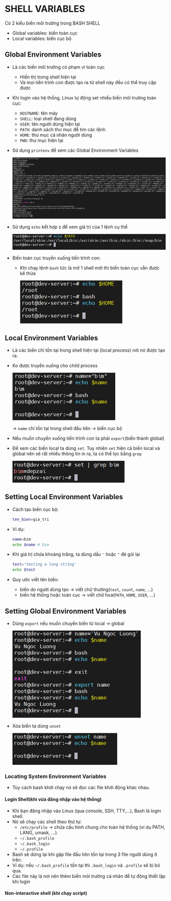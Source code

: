 # SHELL VARIABLES
Có 2 kiểu biến môi trường trong BASH SHELL
- Global variables: biến toàn cục
- Local variables: biến cục bộ
## Global Environment Variables
- Là các biến môi trường có phạm vi toàn cục 
  - Hiển thị trong shell hiện tại
  - Và mọi tiến trình con được tạo ra từ shell này đều có thể truy cập được
- Khi login vào hệ thống, Linux tự động set nhiều biến môi trường toàn cục:
  - `HOSTNAME`: tên máy
  - `SHELL`: loại shell đang dùng
  - `USER`: tên người dùng hiện tại
  - `PATH`: danh sách thư mục để tìm các lệnh
  - `HOME`: thư mục cá nhân người dùng
  - `PWD`: thư mục hiện tại
- Sử dụng `printenv` để xem các Global Environment Variables
  
  ![alt text](../images/9_1_01.png)

- Sử dụng `echo` kết hợp `$` để xem giá trị của 1 lệnh cụ thể

  ![alt text](../images/9_1_02.png)

- Biến toàn cục truyền xuống tiến trình con:
  - Khi chạy lệnh `bash` tức là mở 1 shell mới thì biến toàn cục vẫn được kế thừa

    ![alt text](../images/9_1_03.png)

## Local Environment Variables
- Là các biến chỉ tồn tại trong shell hiện tại (local process) nơi nó được tạo ra.
- Ko được truyền xuống cho child process

  ![alt text](../images/9_1_04.png)

  -> `name` chỉ tồn tại trong shell đầu tiên -> biến cục bộ

- Nếu muốn chuyền xuống tiến trình con ta phải `export`(biến thành global)
- Để xem các biến local ta dùng `set`. Tuy nhiên `set` hiện cả biến local và global nên sẽ rất nhiều thông tin in ra, ta có thể lọc bằng `grep`

  ![alt text](../images/9_1_05.png)

## Setting Local Environment Variables
- Cách tạo biến cục bộ:
  ```bash
  ten_bien=gia_tri
  ```
- Ví dụ:
  ```bash
  name=bim
  echo $name # bim
  ```

- Khi giá trị chứa khoảng trắng, ta dùng dấu `'` hoặc `"` đẻ gói lại

  ```bash
  test='testing a long string'
  echo $test
  ```
- Quy ước viết tên biến:
  - biến do người dùng tạo -> viết chữ thường(`test`, `count`, `name`, ...)
  - biến hệ thống hoặc toàn cục -> viết chữ hoa(`PATH`, `HOME`, `USER`, ...)

## Setting Global Environment Variables

- Dùng `export` nếu muốn chuyển biến từ local -> global 

  ![alt text](../images/9_1_06.png)

- Xóa biến ta dùng `unset`

  ![alt text](../images/9_1_07.png)

### Locating System Environment Variables
- Tùy cách bash khởi chạy nó sẽ đọc các file khởi động khác nhau.

#### Login Shell(khi vừa đăng nhập vào hệ thống)
- Khi bạn đăng nhập vào Linux (qua console, SSH, TTY,...), Bash là login shell.
- Nó sẽ chạy các shell theo thứ tự:
  - `/etc/profile` → chứa cấu hình chung cho toàn hệ thống (ví dụ PATH, LANG, umask, ...).
  - `~/.bash_profile`
  -  `~/.bash_login`
  -  `~/.profile`
- Bash sẽ dừng lại khi gặp file đầu tiên tồn tại trong 3 file người dùng ở trên.
- Ví dụ: nếu `~/.bash_profile` tồn tại thì `.bash_login` và `.profile` sẽ bị bỏ qua.
- Các file này là nơi nên thêm biến môi trường cá nhân để tự động thiết lập khi login

#### Non-interactive shell (khi chạy script)